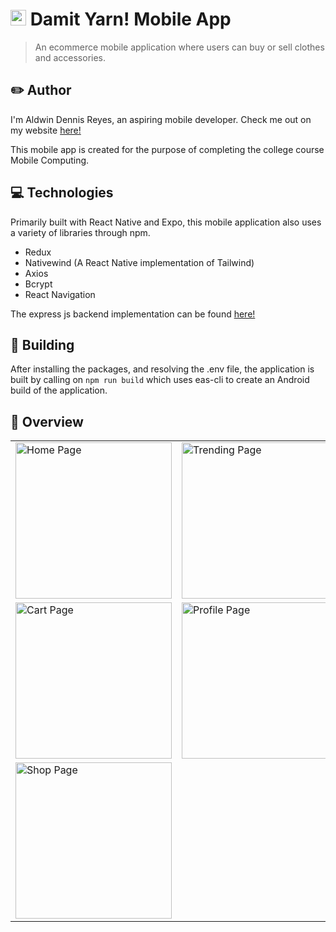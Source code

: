 # <img src="https://drive.google.com/uc?id=1HioQItuqx9IEasGNdwUvbAKpHDskZ7yp" height="25" /> Damit Yarn! Mobile App

> An ecommerce mobile application where users can buy or sell clothes and accessories.

## ✏️ Author

I'm Aldwin Dennis Reyes, an aspiring mobile developer. Check me out on my website [here!](https://aldwinny.github.io/)

This mobile app is created for the purpose of completing the college course Mobile Computing.

## 💻 Technologies

Primarily built with React Native and Expo, this mobile application also uses a variety of libraries through npm.

- Redux
- Nativewind (A React Native implementation of Tailwind)
- Axios
- Bcrypt
- React Navigation

The express js backend implementation can be found [here!](https://github.com/aldwinny/Damit-yarn-backend)

## 🔨 Building

After installing the packages, and resolving the .env file, the application is built by calling on <code>npm run build</code> which uses eas-cli to create an Android build of the application.

## 🔎 Overview

<table>
    <tr>
        <td><img src="https://drive.google.com/uc?id=1Tg_7J6xgh-CzjtmR7xT_NxUU-E7CKqSC" alt="Home Page" height="250"></td>
        <td><img src="https://drive.google.com/uc?id=1O5VhU3qijKFPAbUZ1_mIAjMXhZpC3R2x" alt="Trending Page" height="250"></td>
    </tr>
    <tr>
        <td><img src="https://drive.google.com/uc?id=1tk7Uj1Svkrd53ydOvRUjliv8NqdqwONP" alt="Cart Page" height="250"></td>
        <td><img src="https://drive.google.com/uc?id=1Xe9mYiRpK_IKc07qnhR4HQ4XBP9-lTqP" alt="Profile Page" height="250"></td>
    </tr>
    <tr>
        <td><img src="https://drive.google.com/uc?id=1bNoAn2FhjlY8IOUHs75sXi8NM-_w3IFk" alt="Shop Page" height="250"></td>
    </tr>
</table>

